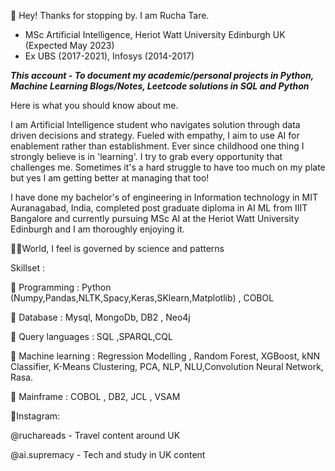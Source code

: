 👋 Hey! Thanks for stopping by. I am Rucha Tare. 
 - MSc Artificial Intelligence, Heriot Watt University Edinburgh UK (Expected May 2023)
 - Ex UBS (2017-2021), Infosys (2014-2017)
 
 <i> <b> This account - To document my academic/personal projects in Python, Machine Learning Blogs/Notes, Leetcode solutions in SQL and Python </i> </b>

Here is what you should know about me.

I am Artificial Intelligence student who navigates solution through data driven decisions and strategy. Fueled with empathy, I aim to use AI for enablement rather than establishment. Ever since childhood one thing I strongly believe is in 'learning'. I try to grab every opportunity that challenges me. Sometimes it's a hard struggle to have too much on my plate but yes I am getting better at managing that too! 

I have done my bachelor's of engineering in Information technology in MIT Auranagabad, India, completed post graduate diploma in AI ML from IIIT Bangalore and currently pursuing MSc AI at the Heriot Watt University Edinburgh and I am thoroughly enjoying it.

👩‍🔬World, I feel is governed by science and patterns 

Skillset :

📌 Programming : Python (Numpy,Pandas,NLTK,Spacy,Keras,SKlearn,Matplotlib) , COBOL

📌 Database : Mysql, MongoDb, DB2 , Neo4j 

📌 Query languages : SQL ,SPARQL,CQL

📌 Machine learning : Regression Modelling , Random Forest, XGBoost, kNN Classifier, K-Means Clustering, PCA, NLP, NLU,Convolution Neural Network, Rasa.

📌 Mainframe : COBOL , DB2, JCL , VSAM


📱Instagram: 

@ruchareads - Travel content around UK

@ai.supremacy - Tech and study in UK content
